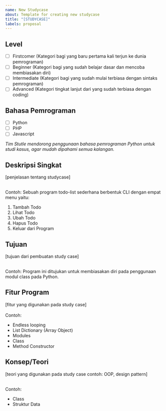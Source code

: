 ```yaml
---
name: New Studycase
about: Template for creating new studycase
title: "[STUDYCASE]"
labels: proposal
---
```


## Level

- [ ] Firstcomer (Kategori bagi yang baru pertama kali terjun ke dunia pemrograman)
- [ ] Beginner (Kategori bagi yang sudah belajar dasar dan mencoba membiasakan diri)
- [ ] Intermediate (Kategori bagi yang sudah mulai terbiasa dengan sintaks pemrograman)
- [ ] Advanced (Kategori tingkat lanjut dari yang sudah terbiasa dengan coding)

## Bahasa Pemrograman
- [ ] Python
- [ ] PHP
- [ ] Javascript

*Tim Stutle mendorong penggunaan bahasa pemrograman Python untuk studi kasus, agar mudah dipahami semua kalangan.*

## Deskripsi Singkat
[penjelasan tentang studycase]
<br/>
<br/>

Contoh:
Sebuah program todo-list sederhana berbentuk CLI dengan empat menu yaitu:
1. Tambah Todo
2. Lihat Todo
3. Ubah Todo
4. Hapus Todo
5. Keluar dari Program

## Tujuan
[tujuan dari pembuatan study case]
<br/>
<br/>

Contoh:
Program ini ditujukan untuk membiasakan diri pada penggunaan modul class pada Python.

## Fitur Program
[fitur yang digunakan pada study case]
<br/>
<br/>
Contoh:
- Endless looping
- List Dictionary (Array Object)
- Modules
- Class
- Method Constructor

## Konsep/Teori 
[teori yang digunakan pada study case contoh: OOP, design pattern]
<br/>
<br/>

Contoh:
- Class
- Struktur Data
